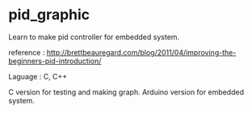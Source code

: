 # pid_graphic

Learn to make pid controller for embedded system.

reference : http://brettbeauregard.com/blog/2011/04/improving-the-beginners-pid-introduction/

Laguage : C, C++

C version for testing and making graph.
Arduino version for embedded system.
